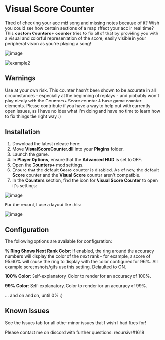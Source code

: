 # Visual Score Counter

Tired of checking your acc mid song and missing notes because of it? Wish you could see how certain sections of a map affect your acc in real time? This **custom Counters+ counter** tries to fix all of that by providing you with a visual and colorful representation of the score; easily visible in your peripheral vision as you're playing a song!

![image](https://user-images.githubusercontent.com/84289648/131223567-d1d589df-71ec-4b77-8cec-fbcc4b0469cd.png)

![example2](https://user-images.githubusercontent.com/84289648/131224151-d553783b-64bd-4cee-8acb-1e238d9a841b.gif)


## Warnings

Use at your own risk. This counter hasn't been shown to be accurate in all circumstances - especially at the beginning of replays - and probably won't play nicely with the Counters+ Score counter & base game counter elements. Please contribute if you have a way to help out with currently open issues, as I have no idea what I'm doing and have no time to learn how to fix things the right way :)

## Installation

1) Download the latest release here: <Release link here>
2) Move **VisualScoreCounter.dll** into your **Plugins** folder.
3) Launch the game.
4) In **Player Options**, ensure that the **Advanced HUD** is set to OFF.
5) Open the **Counters+** mod settings.
6) Ensure that the default **Score** counter is disabled. As of now, the default **Score** counter and the **Visual Score** counter aren't compatible.
7) In the **Counters** section, find the icon for **Visual Score Counter** to open it's settings:
  
![image](https://user-images.githubusercontent.com/84289648/131233224-9544690b-bd1c-4553-bd57-3ecdef0ed0bd.png)
 
For the record, I use a layout like this:
  
![image](https://user-images.githubusercontent.com/84289648/131233218-7a0b8c6d-a1c6-414c-ba46-cb23e4bd26bb.png)

## Configuration
  
The following options are available for configuration:
  
**% Ring Shows Next Rank Color**: If enabled, the ring around the accuracy numbers will display the color of the *next* rank - for example, a score of 95.60% will cause the ring to display with the color configured for 96%. All example screenshots/gifs use this setting. Defaulted to ON.

**100% Color**: Self-explanatory. Color to render for an accuracy of 100%.
  
**99% Color**:  Self-explanatory. Color to render for an accuracy of 99%.
  
... and on and on, until 0% :)
  
## Known Issues
  
See the Issues tab for all other minor issues that I wish I had fixes for!
  
Please contact me on discord with further questions: recursive#1618
